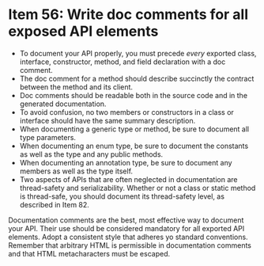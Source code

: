 # Item 56: Write doc comments for all exposed API elements

- To document your API properly, you must precede _every_ exported class, interface, constructor, method, and field 
declaration with a doc comment.
- The doc comment for a method should describe succinctly the contract between the method and its client.
- Doc comments should be readable both in the source code and in the generated documentation.
- To avoid confusion, no two members or constructors in a class or interface should have the same summary description.
- When documenting a generic type or method, be sure to document all type parameters.
- When documenting an enum type, be sure to document the constants as well as the type and any public methods.
- When documenting an annotation type, be sure to document any members as well as the type itself.
- Two aspects of APIs that are often neglected in documentation are thread-safety and serializability.
  Whether or not a class or static method is thread-safe, you should document its thread-safety level, as described 
  in Item 82.

Documentation comments are the best, most effective way to document your API. Their use should be considered 
mandatory for all exported API elements. Adopt a consistent style that adheres yo standard conventions.
Remember that arbitrary HTML is permissible in documentation comments and that HTML metacharacters must be escaped.
